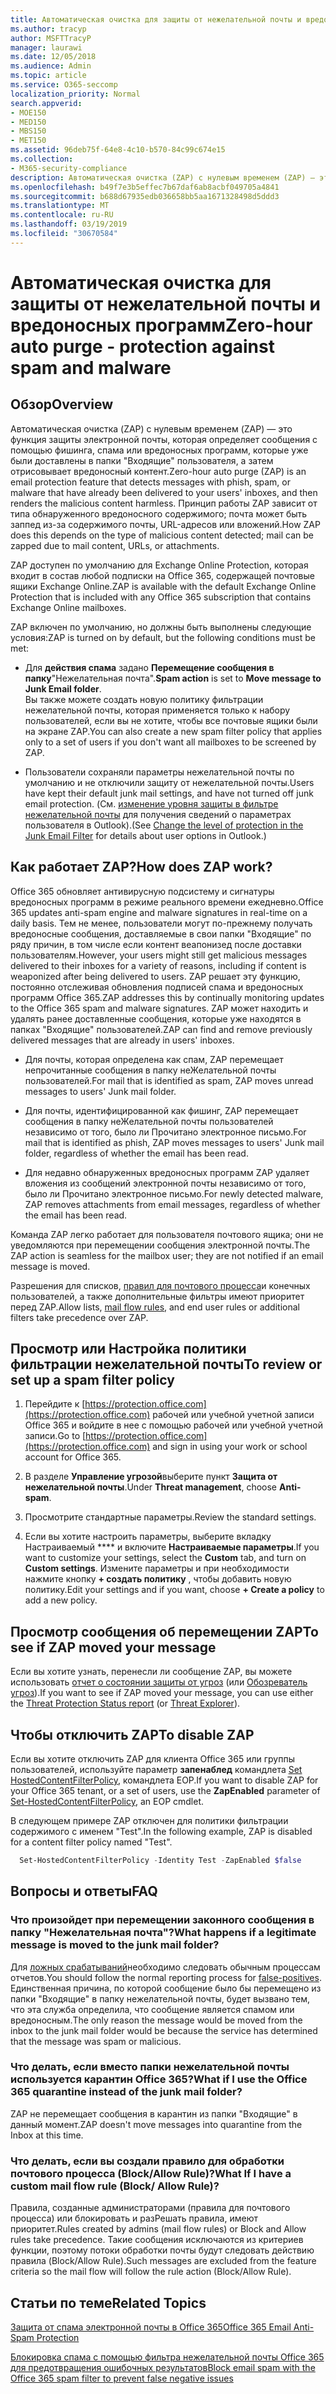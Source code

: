 ```yaml
---
title: Автоматическая очистка для защиты от нежелательной почты и вредоносных программ
ms.author: tracyp
author: MSFTTracyP
manager: laurawi
ms.date: 12/05/2018
ms.audience: Admin
ms.topic: article
ms.service: O365-seccomp
localization_priority: Normal
search.appverid:
- MOE150
- MED150
- MBS150
- MET150
ms.assetid: 96deb75f-64e8-4c10-b570-84c99c674e15
ms.collection:
- M365-security-compliance
description: Автоматическая очистка (ZAP) с нулевым временем (ZAP) — это функция защиты электронной почты, которая обнаруживает сообщения с нежелательной почтой или вредоносной программой, которая уже доставляется в ящики "Входящие" пользователя, а затем отрисовывает вредоносный контент. Принцип работы ZAP зависит от типа обнаруженного вредоносного содержимого.
ms.openlocfilehash: b49f7e3b5effec7b67daf6ab8acbf049705a4841
ms.sourcegitcommit: b688d67935edb036658bb5aa1671328498d5ddd3
ms.translationtype: MT
ms.contentlocale: ru-RU
ms.lasthandoff: 03/19/2019
ms.locfileid: "30670584"
---
```

# <a name="zero-hour-auto-purge---protection-against-spam-and-malware"></a><span data-ttu-id="32f30-104">Автоматическая очистка для защиты от нежелательной почты и вредоносных программ</span><span class="sxs-lookup"><span data-stu-id="32f30-104">Zero-hour auto purge - protection against spam and malware</span></span>

## <a name="overview"></a><span data-ttu-id="32f30-105">Обзор</span><span class="sxs-lookup"><span data-stu-id="32f30-105">Overview</span></span>

<span data-ttu-id="32f30-106">Автоматическая очистка (ZAP) с нулевым временем (ZAP) — это функция защиты электронной почты, которая определяет сообщения с помощью фишинга, спама или вредоносных программ, которые уже были доставлены в папки "Входящие" пользователя, а затем отрисовывает вредоносный контент.</span><span class="sxs-lookup"><span data-stu-id="32f30-106">Zero-hour auto purge (ZAP) is an email protection feature that detects messages with phish, spam, or malware that have already been delivered to your users' inboxes, and then renders the malicious content harmless.</span></span> <span data-ttu-id="32f30-107">Принцип работы ZAP зависит от типа обнаруженного вредоносного содержимого; почта может быть заппед из-за содержимого почты, URL-адресов или вложений.</span><span class="sxs-lookup"><span data-stu-id="32f30-107">How ZAP does this depends on the type of malicious content detected; mail can be zapped due to mail content, URLs, or attachments.</span></span>
  
<span data-ttu-id="32f30-108">ZAP доступен по умолчанию для Exchange Online Protection, которая входит в состав любой подписки на Office 365, содержащей почтовые ящики Exchange Online.</span><span class="sxs-lookup"><span data-stu-id="32f30-108">ZAP is available with the default Exchange Online Protection that is included with any Office 365 subscription that contains Exchange Online mailboxes.</span></span>

<span data-ttu-id="32f30-109">ZAP включен по умолчанию, но должны быть выполнены следующие условия:</span><span class="sxs-lookup"><span data-stu-id="32f30-109">ZAP is turned on by default, but the following conditions must be met:</span></span>
  
- <span data-ttu-id="32f30-110">Для **действия спама** задано **Перемещение сообщения в папку**"Нежелательная почта".</span><span class="sxs-lookup"><span data-stu-id="32f30-110">**Spam action** is set to **Move message to Junk Email folder**.</span></span> <br/><span data-ttu-id="32f30-111">Вы также можете создать новую политику фильтрации нежелательной почты, которая применяется только к набору пользователей, если вы не хотите, чтобы все почтовые ящики были на экране ZAP.</span><span class="sxs-lookup"><span data-stu-id="32f30-111">You can also create a new spam filter policy that applies only to a set of users if you don't want all mailboxes to be screened by ZAP.</span></span>

- <span data-ttu-id="32f30-112">Пользователи сохраняли параметры нежелательной почты по умолчанию и не отключили защиту от нежелательной почты.</span><span class="sxs-lookup"><span data-stu-id="32f30-112">Users have kept their default junk mail settings, and have not turned off junk email protection.</span></span> <span data-ttu-id="32f30-113">(См. [изменение уровня защиты в фильтре нежелательной почты](https://support.office.com/article/change-the-level-of-protection-in-the-junk-email-filter-e89c12d8-9d61-4320-8c57-d982c8d52f6b) для получения сведений о параметрах пользователя в Outlook).</span><span class="sxs-lookup"><span data-stu-id="32f30-113">(See [Change the level of protection in the Junk Email Filter](https://support.office.com/article/change-the-level-of-protection-in-the-junk-email-filter-e89c12d8-9d61-4320-8c57-d982c8d52f6b) for details about user options in Outlook.)</span></span> 
  
## <a name="how-does-zap-work"></a><span data-ttu-id="32f30-114">Как работает ZAP?</span><span class="sxs-lookup"><span data-stu-id="32f30-114">How does ZAP work?</span></span>

<span data-ttu-id="32f30-115">Office 365 обновляет антивирусную подсистему и сигнатуры вредоносных программ в режиме реального времени ежедневно.</span><span class="sxs-lookup"><span data-stu-id="32f30-115">Office 365 updates anti-spam engine and malware signatures in real-time on a daily basis.</span></span> <span data-ttu-id="32f30-116">Тем не менее, пользователи могут по-прежнему получать вредоносные сообщения, доставляемые в свои папки "Входящие" по ряду причин, в том числе если контент веапонизед после доставки пользователям.</span><span class="sxs-lookup"><span data-stu-id="32f30-116">However, your users might still get malicious messages delivered to their inboxes for a variety of reasons, including if content is weaponized after being delivered to users.</span></span> <span data-ttu-id="32f30-117">ZAP решает эту функцию, постоянно отслеживая обновления подписей спама и вредоносных программ Office 365.</span><span class="sxs-lookup"><span data-stu-id="32f30-117">ZAP addresses this by continually monitoring updates to the Office 365 spam and malware signatures.</span></span> <span data-ttu-id="32f30-118">ZAP может находить и удалять ранее доставленные сообщения, которые уже находятся в папках "Входящие" пользователей.</span><span class="sxs-lookup"><span data-stu-id="32f30-118">ZAP can find and remove previously delivered messages that are already in users' inboxes.</span></span> 

- <span data-ttu-id="32f30-119">Для почты, которая определена как спам, ZAP перемещает непрочитанные сообщения в папку неЖелательной почты пользователей.</span><span class="sxs-lookup"><span data-stu-id="32f30-119">For mail that is identified as spam, ZAP moves unread messages to users' Junk mail folder.</span></span> 

- <span data-ttu-id="32f30-120">Для почты, идентифицированной как фишинг, ZAP перемещает сообщения в папку неЖелательной почты пользователей независимо от того, было ли Прочитано электронное письмо.</span><span class="sxs-lookup"><span data-stu-id="32f30-120">For mail that is identified as phish, ZAP moves messages to users' Junk mail folder, regardless of whether the email has been read.</span></span>

- <span data-ttu-id="32f30-121">Для недавно обнаруженных вредоносных программ ZAP удаляет вложения из сообщений электронной почты независимо от того, было ли Прочитано электронное письмо.</span><span class="sxs-lookup"><span data-stu-id="32f30-121">For newly detected malware, ZAP removes attachments from email messages, regardless of whether the email has been read.</span></span> 
  
<span data-ttu-id="32f30-122">Команда ZAP легко работает для пользователя почтового ящика; они не уведомляются при перемещении сообщения электронной почты.</span><span class="sxs-lookup"><span data-stu-id="32f30-122">The ZAP action is seamless for the mailbox user; they are not notified if an email message is moved.</span></span>
  
<span data-ttu-id="32f30-123">Разрешения для списков, [правил для почтового процесса](https://go.microsoft.com/fwlink/p/?LinkId=722755)и конечных пользователей, а также дополнительные фильтры имеют приоритет перед ZAP.</span><span class="sxs-lookup"><span data-stu-id="32f30-123">Allow lists, [mail flow rules](https://go.microsoft.com/fwlink/p/?LinkId=722755), and end user rules or additional filters take precedence over ZAP.</span></span>
  
## <a name="to-review-or-set-up-a-spam-filter-policy"></a><span data-ttu-id="32f30-124">Просмотр или Настройка политики фильтрации нежелательной почты</span><span class="sxs-lookup"><span data-stu-id="32f30-124">To review or set up a spam filter policy</span></span>
  
1. <span data-ttu-id="32f30-125">Перейдите к [https://protection.office.com](https://protection.office.com) рабочей или учебной учетной записи Office 365 и войдите в нее с помощью рабочей или учебной учетной записи.</span><span class="sxs-lookup"><span data-stu-id="32f30-125">Go to [https://protection.office.com](https://protection.office.com) and sign in using your work or school account for Office 365.</span></span>

2. <span data-ttu-id="32f30-126">В разделе **Управление угрозой**выберите пункт **Защита от нежелательной почты**.</span><span class="sxs-lookup"><span data-stu-id="32f30-126">Under **Threat management**, choose **Anti-spam**.</span></span>

3. <span data-ttu-id="32f30-127">Просмотрите стандартные параметры.</span><span class="sxs-lookup"><span data-stu-id="32f30-127">Review the standard settings.</span></span> 

4. <span data-ttu-id="32f30-128">Если вы хотите настроить параметры, выберите вкладку Настраиваемый \*\*\*\* и включите **Настраиваемые параметры**.</span><span class="sxs-lookup"><span data-stu-id="32f30-128">If you want to customize your settings, select the **Custom** tab, and turn on **Custom settings**.</span></span> <span data-ttu-id="32f30-129">Измените параметры и при необходимости нажмите кнопку **+ создать политику** , чтобы добавить новую политику.</span><span class="sxs-lookup"><span data-stu-id="32f30-129">Edit your settings and if you want, choose **+ Create a policy** to add a new policy.</span></span> 
    
## <a name="to-see-if-zap-moved-your-message"></a><span data-ttu-id="32f30-130">Просмотр сообщения об перемещении ZAP</span><span class="sxs-lookup"><span data-stu-id="32f30-130">To see if ZAP moved your message</span></span>

<span data-ttu-id="32f30-131">Если вы хотите узнать, перенесли ли сообщение ZAP, вы можете использовать [отчет о состоянии защиты от угроз](view-email-security-reports.md#threat-protection-status-report) (или [Обозреватель угроз](use-explorer-in-security-and-compliance.md)).</span><span class="sxs-lookup"><span data-stu-id="32f30-131">If you want to see if ZAP moved your message, you can use either the [Threat Protection Status report](view-email-security-reports.md#threat-protection-status-report) (or [Threat Explorer](use-explorer-in-security-and-compliance.md)).</span></span>
    
## <a name="to-disable-zap"></a><span data-ttu-id="32f30-132">Чтобы отключить ZAP</span><span class="sxs-lookup"><span data-stu-id="32f30-132">To disable ZAP</span></span>
  
<span data-ttu-id="32f30-133">Если вы хотите отключить ZAP для клиента Office 365 или группы пользователей, используйте параметр **запенаблед** командлета [Set HostedContentFilterPolicy](https://go.microsoft.com/fwlink/p/?LinkId=722758), командлета EOP.</span><span class="sxs-lookup"><span data-stu-id="32f30-133">If you want to disable ZAP for your Office 365 tenant, or a set of users, use the **ZapEnabled** parameter of [Set-HostedContentFilterPolicy](https://go.microsoft.com/fwlink/p/?LinkId=722758), an EOP cmdlet.</span></span>
    
<span data-ttu-id="32f30-134">В следующем примере ZAP отключен для политики фильтрации содержимого с именем "Test".</span><span class="sxs-lookup"><span data-stu-id="32f30-134">In the following example, ZAP is disabled for a content filter policy named "Test".</span></span>
    
```Powershell
  Set-HostedContentFilterPolicy -Identity Test -ZapEnabled $false
```

## <a name="faq"></a><span data-ttu-id="32f30-135">Вопросы и ответы</span><span class="sxs-lookup"><span data-stu-id="32f30-135">FAQ</span></span>

### <a name="what-happens-if-a-legitimate-message-is-moved-to-the-junk-mail-folder"></a><span data-ttu-id="32f30-136">Что произойдет при перемещении законного сообщения в папку "Нежелательная почта"?</span><span class="sxs-lookup"><span data-stu-id="32f30-136">What happens if a legitimate message is moved to the junk mail folder?</span></span>
  
<span data-ttu-id="32f30-137">Для [ложных срабатываний](prevent-email-from-being-marked-as-spam.md)необходимо следовать обычным процессам отчетов.</span><span class="sxs-lookup"><span data-stu-id="32f30-137">You should follow the normal reporting process for [false-positives](prevent-email-from-being-marked-as-spam.md).</span></span> <span data-ttu-id="32f30-138">Единственная причина, по которой сообщение было бы перемещено из папки "Входящие" в папку нежелательной почты, будет вызвано тем, что эта служба определила, что сообщение является спамом или вредоносным.</span><span class="sxs-lookup"><span data-stu-id="32f30-138">The only reason the message would be moved from the inbox to the junk mail folder would be because the service has determined that the message was spam or malicious.</span></span>
  
### <a name="what-if-i-use-the-office-365-quarantine-instead-of-the-junk-mail-folder"></a><span data-ttu-id="32f30-139">Что делать, если вместо папки нежелательной почты используется карантин Office 365?</span><span class="sxs-lookup"><span data-stu-id="32f30-139">What if I use the Office 365 quarantine instead of the junk mail folder?</span></span>
  
<span data-ttu-id="32f30-140">ZAP не перемещает сообщения в карантин из папки "Входящие" в данный момент.</span><span class="sxs-lookup"><span data-stu-id="32f30-140">ZAP doesn't move messages into quarantine from the Inbox at this time.</span></span>
  
### <a name="what-if-i-have-a-custom-mail-flow-rule-block-allow-rule"></a><span data-ttu-id="32f30-141">Что делать, если вы создали правило для обработки почтового процесса (Block/Allow Rule)?</span><span class="sxs-lookup"><span data-stu-id="32f30-141">What If I have a custom mail flow rule (Block/ Allow Rule)?</span></span>
  
<span data-ttu-id="32f30-142">Правила, созданные администраторами (правила для почтового процесса) или блокировать и разРешать правила, имеют приоритет.</span><span class="sxs-lookup"><span data-stu-id="32f30-142">Rules created by admins (mail flow rules) or Block and Allow rules take precedence.</span></span> <span data-ttu-id="32f30-143">Такие сообщения исключаются из критериев функции, поэтому потоки обработки почты будут следовать действию правила (Block/Allow Rule).</span><span class="sxs-lookup"><span data-stu-id="32f30-143">Such messages are excluded from the feature criteria so the mail flow will follow the rule action (Block/Allow Rule).</span></span>
  
## <a name="related-topics"></a><span data-ttu-id="32f30-144">Статьи по теме</span><span class="sxs-lookup"><span data-stu-id="32f30-144">Related Topics</span></span>

[<span data-ttu-id="32f30-145">Защита от спама электронной почты в Office 365</span><span class="sxs-lookup"><span data-stu-id="32f30-145">Office 365 Email Anti-Spam Protection</span></span>](anti-spam-protection.md)
  
[<span data-ttu-id="32f30-146">Блокировка спама с помощью фильтра нежелательной почты Office 365 для предотвращения ошибочных результатов</span><span class="sxs-lookup"><span data-stu-id="32f30-146">Block email spam with the Office 365 spam filter to prevent false negative issues</span></span>](reduce-spam-email.md)
  

